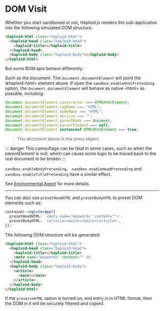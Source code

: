 # DOM Visit

Whether you start sandboxed or not, Haploid.js renders the sub-application into the following simulated DOM structure:

```html
<haploid-html class="haploid-html">
  <haploid-head class="haploid-head">
    <haploid-title></haploid-title>
  </haploid-head>
  <haploid-body class="haploid-body"></haploid-body>
</haploid-html>
```

But some BOM apis behave differently.

Such as the document. The `document.documentElement` will point the &lg;haploid-html&gt; element above. If open the `sandbox.enableHtmlPretending` option, the `document.documentElement` will behave as native &lt;html&gt; as possible, including:

```js
document.documentElement.constructor === HTMLHtmlElement;
document.documentElement.tagName === "HTML";
document.documentElement.nodeName === "HTML";
document.documentElement.version === "";
document.documentElement.parentNode === document;
document.documentElement.parentElement === null;
document.documentElement instanceof HTMLHtmlElement === true;
```

> The _document_ above is the proxy object.

::: danger
This camouflage can be fatal in some cases, such as when the _parentElement_ is null, which can cause some logic to be traced back to the real document to be broken
:::

`sandbox.enableBodyPretending`、 `sandbox.enableHeadPretending` and `sandbox.enableTitlePretending` have a similar effect.

See <a href="/essentials/sandbox/env-proxy.html#document">Environmental Agent</a> for more details.

---

You can also use `presetHeadHTML` and `presetBodyHTML` to preset DOM elements such as:

```ts
container.registerApp({
  presetHeadHTML: `<meta name="keywords" content="">`,
  presetBodyHTML: `<article><main></main></article>`,
});
```

The following DOM structure will be generated:

```html
<haploid-html class="haploid-html">
  <haploid-head class="haploid-head">
    <haploid-title></haploid-title>
    <meta name="keywords" content="" />
  </haploid-head>
  <haploid-body class="haploid-body">
    <article>
      <main></main>
    </article>
  </haploid-body>
</haploid-html>
```

If the `preserveHTML` option is turned on, and entry is in HTML format, then the DOM in it will be securely filtered and copied.

